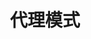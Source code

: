 ---
title: 代理模式
icon: /assets/images/brainBoom/designPatterns/structural/proxy/proxy-mini.png
order: 7
category:
  - 设计模式
---
